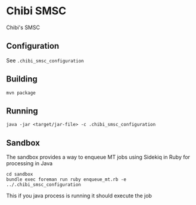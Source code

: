 # Chibi SMSC

Chibi's SMSC

## Configuration

See `.chibi_smsc_configuration`

## Building

```
mvn package
```

## Running

```
java -jar <target/jar-file> -c .chibi_smsc_configuration
```

## Sandbox

The sandbox provides a way to enqueue MT jobs using Sidekiq in Ruby for processing in Java

```
cd sandbox
bundle exec foreman run ruby enqueue_mt.rb -e ../.chibi_smsc_configuration
```

This if you java process is running it should execute the job

